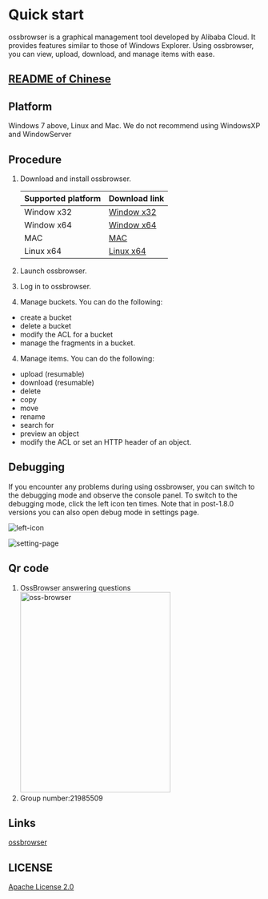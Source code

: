 # Quick start

ossbrowser is a graphical management tool developed by Alibaba Cloud. It provides features similar to those of Windows Explorer. Using ossbrowser, you can view, upload, download, and manage items with ease.

## [README of Chinese](https://github.com/aliyun/oss-browser/blob/master/README-CN.md)

## Platform

Windows 7 above, Linux and Mac. We do not recommend using WindowsXP and WindowServer

## Procedure

1.  Download and install ossbrowser.

    | Supported platform | Download link                                                                   |
    | :----------------- | :------------------------------------------------------------------------------ |
    | Window x32         | [Window x32](https://github.com/aliyun/oss-browser/blob/master/all-releases.md) |
    | Window x64         | [Window x64](https://github.com/aliyun/oss-browser/blob/master/all-releases.md) |
    | MAC                | [MAC](https://github.com/aliyun/oss-browser/blob/master/all-releases.md)        |
    | Linux x64          | [Linux x64](https://github.com/aliyun/oss-browser/blob/master/all-releases.md)  |

2.  Launch ossbrowser.
3.  Log in to ossbrowser.
3.  Manage buckets. You can do the following:
- create a bucket
- delete a bucket
- modify the ACL for a bucket
- manage the fragments in a bucket.

4.  Manage items. You can do the following:
- upload \(resumable\)
- download \(resumable\)
- delete
- copy
- move
- rename
- search for 
- preview an object
- modify the ACL or set an HTTP header of an object.

## Debugging

If you encounter any problems during using ossbrowser, you can switch to the debugging mode and observe the console panel. To switch to the debugging mode, click the left icon ten times. Note that in post-1.8.0 versions you can also open debug mode in settings page.

![left-icon](preview/left-icon.png)

![setting-page](preview/setting-debug.png)

## Qr code

1. OssBrowser answering questions
   <img src="preview/oss-browser.png" height="400" title="oss-browser" width="300">
2. Group number:21985509

## Links

[ossbrowser](https://www.alibabacloud.com/help/doc-detail/61872.htm)

## LICENSE

[Apache License 2.0](LICENSE)
